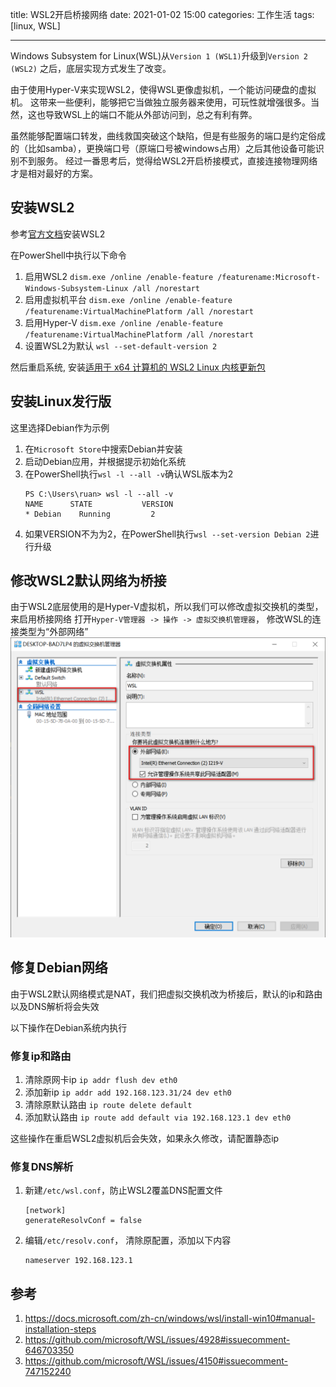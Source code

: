 title: WSL2开启桥接网络
date: 2021-01-02 15:00
categories: 工作生活
tags: [linux, WSL]

----

Windows Subsystem for Linux(WSL)从`Version 1 (WSL1)`升级到`Version 2 (WSL2)` 之后，底层实现方式发生了改变。

由于使用Hyper-V来实现WSL2，使得WSL更像虚拟机，一个能访问硬盘的虚拟机。
这带来一些便利，能够把它当做独立服务器来使用，可玩性就增强很多。当然，这也导致WSL上的端口不能从外部访问到，总之有利有弊。

虽然能够配置端口转发，曲线救国突破这个缺陷，但是有些服务的端口是约定俗成的（比如samba），更换端口号（原端口号被windows占用）之后其他设备可能识别不到服务。
经过一番思考后，觉得给WSL2开启桥接模式，直接连接物理网络才是相对最好的方案。

<!--more-->

## 安装WSL2
参考[官方文档](https://docs.microsoft.com/zh-cn/windows/wsl/install-win10#manual-installation-steps)安装WSL2

在PowerShell中执行以下命令
1. 启用WSL2 `dism.exe /online /enable-feature /featurename:Microsoft-Windows-Subsystem-Linux /all /norestart`
2. 启用虚拟机平台 `dism.exe /online /enable-feature /featurename:VirtualMachinePlatform /all /norestart`
3. 启用Hyper-V `dism.exe /online /enable-feature /featurename:VirtualMachinePlatform /all /norestart`
4. 设置WSL2为默认 `wsl --set-default-version 2`

然后重启系统, 安装[适用于 x64 计算机的 WSL2 Linux 内核更新包](https://wslstorestorage.blob.core.windows.net/wslblob/wsl_update_x64.msi)

## 安装Linux发行版
这里选择Debian作为示例

1. 在`Microsoft Store`中搜索Debian并安装
2. 启动Debian应用，并根据提示初始化系统
3. 在PowerShell执行`wsl -l --all -v`确认WSL版本为2
    ```
    PS C:\Users\ruan> wsl -l --all -v
    NAME      STATE           VERSION
    * Debian    Running         2
    ```
4. 如果VERSION不为为2，在PowerShell执行`wsl --set-version Debian 2`进行升级

## 修改WSL2默认网络为桥接
由于WSL2底层使用的是Hyper-V虚拟机，所以我们可以修改虚拟交换机的类型，来启用桥接网络
打开`Hyper-V管理器 -> 操作 -> 虚拟交换机管理器`， 修改WSL的连接类型为“外部网络”
![2021-01-02_171339](media/2021-01-02_171339.png)


## 修复Debian网络
由于WSL2默认网络模式是NAT，我们把虚拟交换机改为桥接后，默认的ip和路由以及DNS解析将会失效

以下操作在Debian系统内执行

### 修复ip和路由
1. 清除原网卡ip `ip addr flush dev eth0`
2. 添加新ip `ip addr add 192.168.123.31/24 dev eth0`
3. 清除原默认路由 `ip route delete default`
4. 添加默认路由 `ip route add default via 192.168.123.1 dev eth0`

这些操作在重启WSL2虚拟机后会失效，如果永久修改，请配置静态ip

### 修复DNS解析
1. 新建`/etc/wsl.conf`，防止WSL2覆盖DNS配置文件
    ```
    [network]
    generateResolvConf = false
    ```
2. 编辑`/etc/resolv.conf`， 清除原配置，添加以下内容
    ```
    nameserver 192.168.123.1
    ```

## 参考
   1. https://docs.microsoft.com/zh-cn/windows/wsl/install-win10#manual-installation-steps
   2. https://github.com/microsoft/WSL/issues/4928#issuecomment-646703350
   3. https://github.com/microsoft/WSL/issues/4150#issuecomment-747152240

